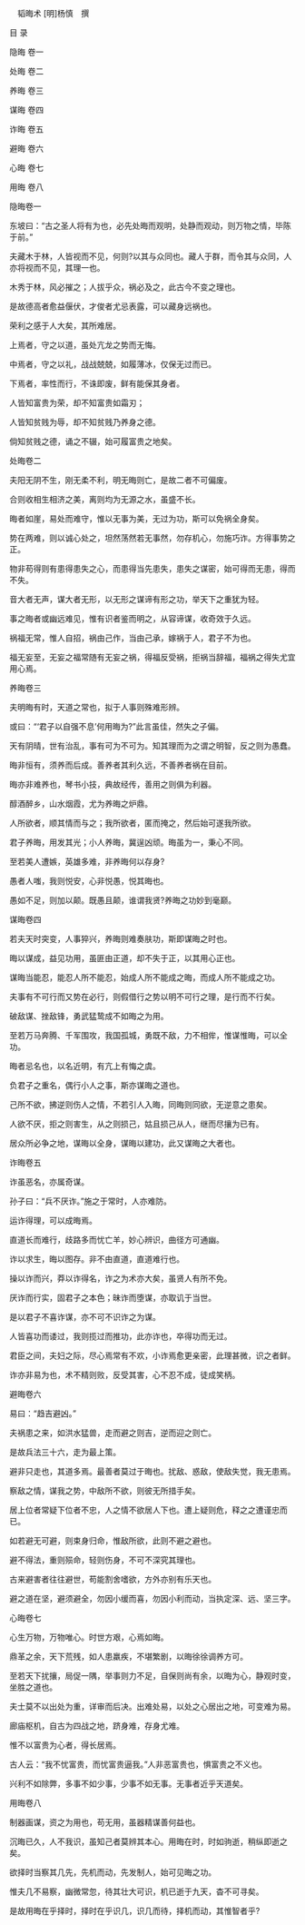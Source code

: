 　韬晦术 [明]杨慎　撰  

目 录  

隐晦 卷一  

处晦 卷二  

养晦 卷三  

谋晦 卷四  

诈晦 卷五  

避晦 卷六  

心晦 卷七  

用晦 卷八  

隐晦卷一  

东坡曰：“古之圣人将有为也，必先处晦而观明，处静而观动，则万物之情，毕陈于前。”  

夫藏木于林，人皆视而不见，何则?以其与众同也。藏人于群，而令其与众同，人亦将视而不见，其理一也。  

木秀于林，风必摧之；人拔乎众，祸必及之，此古今不变之理也。  

是故德高者愈益偃伏，才俊者尤忌表露，可以藏身远祸也。  

荣利之感于人大矣，其所难居。  

上焉者，守之以道，虽处亢龙之势而无悔。  

中焉者，守之以礼，战战兢兢，如履薄冰，仅保无过而已。  

下焉者，率性而行，不诛即废，鲜有能保其身者。  

人皆知富贵为荣，却不知富贵如霜刃；  

人皆知贫贱为辱，却不知贫贱乃养身之德。  

倘知贫贱之德，诵之不辍，始可履富贵之地矣。  

处晦卷二  

夫阳无阴不生，刚无柔不利，明无晦则亡，是故二者不可偏废。  

合则收相生相济之美，离则均为无源之水，虽盛不长。  

晦者如崖，易处而难守，惟以无事为美，无过为功，斯可以免祸全身矣。  

势在两难，则以诚心处之，坦然荡然若无事然，勿存机心，勿施巧诈。方得事势之正。  

物非苟得则有患得患失之心，而患得当先患失，患失之谋密，始可得而无患，得而不失。  

音大者无声，谋大者无形，以无形之谋谛有形之功，举天下之重犹为轻。  

事之晦者或幽远难见，惟有识者鉴而明之，从容谛谋，收奇效于久远。  

祸福无常，惟人自招，祸由己作，当由己承，嫁祸于人，君子不为也。  

福无妄至，无妄之福常随有无妄之祸，得福反受祸，拒祸当辞福，福祸之得失尤宜用心焉。  

养晦卷三  

夫明晦有时，天道之常也，拟于人事则殊难形辨。  

或曰：“‘君子以自强不息’何用晦为?”此言虽佳，然失之子偏。  

天有阴晴，世有治乱，事有可为不可为。知其理而为之谓之明智，反之则为愚蠢。  

晦非恒有，须养而后成。善养者其利久远，不善养者祸在目前。  

晦亦非难养也，琴书小技，典故经传，善用之则俱为利器。  

醇酒醉乡，山水烟霞，尤为养晦之炉鼎。  

人所欲者，顺其情而与之；我所欲者，匿而掩之，然后始可遂我所欲。  

君子养晦，用发其光；小人养晦，冀逞凶顽。晦虽为一，秉心不同。  

至若美人遭嫉，英雄多难，非养晦何以存身?  

愚者人嗤，我则悦安，心非悦愚，悦其晦也。  

愚如不足，则加以颠。既愚且颠，谁谓我贤?养晦之功妙到毫巅。  

谋晦卷四  

若夫天时突变，人事猝兴，养晦则难奏肤功，斯即谋晦之时也。  

晦以谋成，益见功用，虽匪由正道，却不失于正，以其用心正也。  

谋晦当能忍，能忍人所不能忍，始成人所不能成之晦，而成人所不能成之功。  

夫事有不可行而又势在必行，则假借行之势以明不可行之理，是行而不行矣。  

破敌谋、挫敌锋，勇武猛鸷成不如晦之为用。  

至若万马奔腾、千军围攻，我国孤城，勇既不敌，力不相侔，惟谋惟晦，可以全功。  

晦者忌名也，以名近明，有亢上有悔之虞。  

负君子之重名，偶行小人之事，斯亦谋晦之道也。  

己所不欲，拂逆则伤人之情，不若引人入晦，同晦则同欲，无逆意之患矣。  

人欲不厌，拒之则害生，从之则损己，姑且损己从人，继而尽攘为已有。  

居众所必争之地，谋晦以全身，谋晦以建功，此又谋晦之大者也。  

诈晦卷五  

诈虽恶名，亦属奇谋。  

孙子曰：“兵不厌诈。”施之于常时，人亦难防。  

运诈得理，可以成晦焉。  

直道长而难行，歧路多而忧亡羊，妙心辨识，曲径方可通幽。  

诈以求生，晦以图存。非不由直道，直道难行也。  

操以诈而兴，莽以诈得名，诈之为术亦大矣，虽贤人有所不免。  

厌诈而行实，固君子之本色；昧诈而堕谋，亦取讥于当世。  

是以君子不喜诈谋，亦不可不识诈之为谋。  

人皆喜功而诿过，我则揽过而推功，此亦诈也，卒得功而无过。  

君臣之间，夫妇之际，尽心焉常有不欢，小诈焉愈更亲密，此理甚微，识之者鲜。  

诈亦非易为也，术不精则败，反受其害，心不忍不成，徒成笑柄。  

避晦卷六  

易曰：“趋吉避凶。”  

夫祸患之来，如洪水猛兽，走而避之则吉，逆而迎之则亡。  

是故兵法三十六，走为最上策。  

避非只走也，其道多焉。最善者莫过于晦也。扰敌、惑敌，使敌失觉，我无患焉。  

察敌之情，谋我之势，中敌所不欲，则彼无所措手矣。  

居上位者常疑下位者不忠，人之情不欲居人下也。遭上疑则危，释之之遭谨忠而已。  

如若避无可避，则束身归命，惟敌所欲，此则不避之避也。  

避不得法，重则殒命，轻则伤身，不可不深究其理也。  

古来避害者往往避世，苟能割舍嗜欲，方外亦别有乐天也。  

避之道在坚，避须避全，勿因小缓而喜，勿因小利而动，当执定深、远、坚三字。  

心晦卷七  

心生万物，万物唯心。时世方艰，心焉如晦。  

鼎革之余，天下荒残，如人患羸疾，不堪繁剧，以晦徐徐调养方可。  

至若天下扰攘，局促一隅，举事则力不足，自保则尚有余，以晦为心，静观时变，坐胜之道也。  

夫士莫不以出处为重，详审而后决。出难处易，以处之心居出之地，可变难为易。  

廊庙枢机，自古为四战之地，跻身难，存身尤难。  

惟不以富贵为心者，得长居焉。  

古人云：“我不忧富贵，而忧富贵逼我。”人非恶富贵也，惧富贵之不义也。  

兴利不如除弊，多事不如少事，少事不如无事。无事者近乎天道矣。  

用晦卷八  

制器画谋，资之为用也，苟无用，虽器精谋善何益也。  

沉晦已久，人不我识，虽知己者莫辨其本心。用晦在时，时如驹逝，稍纵即逝之矣。  

欲择时当察其几先，先机而动，先发制人，始可见晦之功。  

惟夫几不易察，幽微常忽，待其壮大可识，机已逝于九天，杳不可寻矣。  

是故用晦在乎择时，择时在乎识几，识几而待，择机而动，其惟智者乎?  
